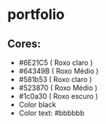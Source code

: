 # portfolio
## Cores:
- #6E21C5 ( Roxo claro )
- #64349B ( Roxo Médio )
- #581b53 ( Roxo claro )
- #523870 ( Roxo Médio )
- #1c0a30 ( Roxo escuro )
- Color black
- Color text: #bbbbbb
